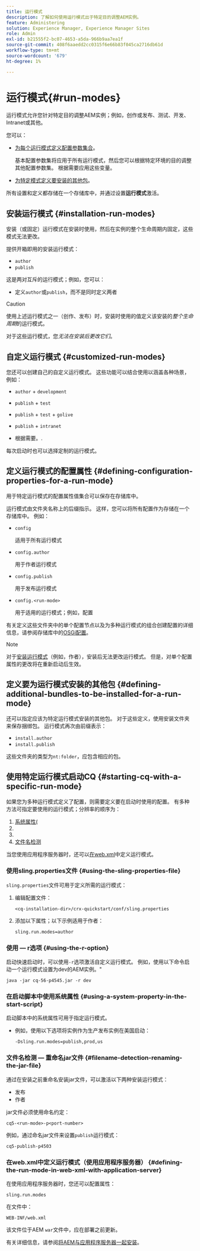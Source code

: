 ```yaml
---
title: 运行模式
description: 了解如何使用运行模式出于特定目的调整AEM实例。
feature: Administering
solution: Experience Manager, Experience Manager Sites
role: Admin
exl-id: b21555f2-bc07-4653-a5da-966b9aa7ea1f
source-git-commit: 408f6aaedd2cc0315f6e66b83f045ca2716db61d
workflow-type: tm+mt
source-wordcount: '679'
ht-degree: 1%

---
```


# 运行模式{#run-modes}

运行模式允许您针对特定目的调整AEM实例；例如，创作或发布、测试、开发、Intranet或其他。

您可以：

* [为每个运行模式定义配置参数集合](#defining-configuration-properties-for-a-run-mode)。

  基本配置参数集将应用于所有运行模式，然后您可以根据特定环境的目的调整其他配置参数集。 根据需要应用这些变量。

* [为特定模式定义要安装的其他包](#defining-additional-bundles-to-be-installed-for-a-run-mode)。

所有设置和定义都存储在一个存储库中，并通过设置&#x200B;**运行模式**&#x200B;激活。

## 安装运行模式 {#installation-run-modes}

安装（或固定）运行模式在安装时使用，然后在实例的整个生命周期内固定，这些模式无法更改。

提供开箱即用的安装运行模式：

* `author`
* `publish`

这是两对互斥的运行模式；例如，您可以：

* 定义`author`或`publish`，而不是同时定义两者

>[!CAUTION]
>
>使用上述运行模式之一（创作、发布）时，安装时使用的值定义该安装的&#x200B;*整个生命周期*&#x200B;的运行模式。
>
>对于这些运行模式，您&#x200B;*无法在安装后更改它们*。

## 自定义运行模式 {#customized-run-modes}

您还可以创建自己的自定义运行模式。 这些功能可以结合使用以涵盖各种场景，例如：

* `author` + `development`

* `publish` + `test`

* `publish` + `test` + `golive`

* `publish` + `intranet`

* 根据需要。.

每次启动时也可以选择定制的运行模式。

## 定义运行模式的配置属性 {#defining-configuration-properties-for-a-run-mode}

用于特定运行模式的配置属性值集合可以保存在存储库中。

运行模式由文件夹名称上的后缀指示。 这样，您可以将所有配置作为存储在一个存储库中。 例如：

* `config`

  适用于所有运行模式

* `config.author`

  用于作者运行模式

* `config.publish`

  用于发布运行模式

* `config.<run-mode>`

  用于适用的运行模式；例如，配置

有关定义这些文件夹中的单个配置节点以及为多种运行模式的组合创建配置的详细信息，请参阅存储库中的[OSGi配置](/help/sites-deploying/configuring-osgi.md#osgi-configuration-in-the-repository)。

>[!NOTE]
>
>对于[安装运行模式](#installation-run-modes)（例如，作者），安装后无法更改运行模式。 但是，对单个配置属性的更改将在重新启动后生效。

## 定义要为运行模式安装的其他包 {#defining-additional-bundles-to-be-installed-for-a-run-mode}

还可以指定应该为特定运行模式安装的其他包。 对于这些定义，使用安装文件夹来保存捆绑包。 运行模式再次由前缀表示：

* `install.author`
* `install.publish`

这些文件夹的类型为`nt:folder`，应包含相应的包。

## 使用特定运行模式启动CQ {#starting-cq-with-a-specific-run-mode}

如果您为多种运行模式定义了配置，则需要定义要在启动时使用的配置。 有多种方法可指定要使用的运行模式；分辨率的顺序为：

1. [系统属性(](#using-a-system-property-in-the-start-script)
1. [](#using-the-sling-properties-file)
1. [](#using-the-r-option)
1. [文件名检测](#filename-detection-renaming-the-jar-file)

当您使用应用程序服务器时，还可以[在web.xml](#defining-the-run-mode-in-web-xml-with-application-server)中定义运行模式。

### 使用sling.properties文件 {#using-the-sling-properties-file}

`sling.properties`文件可用于定义所需的运行模式：

1. 编辑配置文件：

   `<cq-installation-dir>/crx-quickstart/conf/sling.properties`

1. 添加以下属性；以下示例适用于作者：

   `sling.run.modes=author`

### 使用 — r选项 {#using-the-r-option}

启动快速启动时，可以使用`-r`选项激活自定义运行模式。 例如，使用以下命令启动一个运行模式设置为dev的AEM实例。&quot;

```shell
java -jar cq-56-p4545.jar -r dev
```

### 在启动脚本中使用系统属性 {#using-a-system-property-in-the-start-script}

启动脚本中的系统属性可用于指定运行模式。

* 例如，使用以下选项将实例作为生产发布实例在美国启动：

  `-Dsling.run.modes=publish,prod,us`

### 文件名检测 — 重命名jar文件 {#filename-detection-renaming-the-jar-file}

通过在安装之前重命名安装jar文件，可以激活以下两种安装运行模式：

* 发布
* 作者

jar文件必须使用命名约定：

`cq5-<run-mode>-p<port-number>`

例如，通过命名jar文件来设置`publish`运行模式：

`cq5-publish-p4503`

### 在web.xml中定义运行模式（使用应用程序服务器） {#defining-the-run-mode-in-web-xml-with-application-server}

在使用应用程序服务器时，您还可以配置属性：

`sling.run.modes`

在文件中：

`WEB-INF/web.xml`

该文件位于AEM `war`文件中，应在部署之前更新。

有关详细信息，请参阅[将AEM与应用程序服务器一起安装](/help/sites-deploying/application-server-install.md)。
